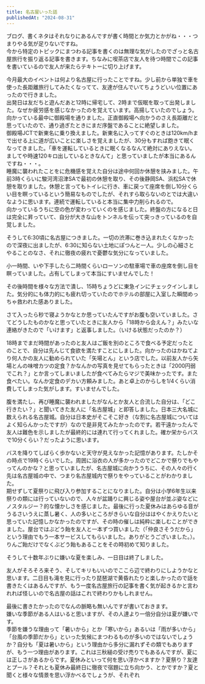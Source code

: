 ```yaml
---
title: 名古屋いった話
publishedAt: "2024-08-31"
---
```


ブログ、書くネタはそれなりにあるんですが書く時間とか気力とかがね・・・つまりやる気が足りないですね。  
今から特定のトピックにまつわる記事を書くのは無理な気がしたのでざっと名古屋旅行を振り返る記事を書きます。ちなみに喫茶店で友人を待つ時間でこの記事を書いているので友人が来たらテキトーに切り上げます。

今月最大のイベントは何より名古屋に行ったことですね。少し前から単独で車を使った長距離旅行してみたくなってて、友達が住んでいてちょうどいい位置にあったので行きました。  
出発日は友だちと遊んだあと12時に帰宅して、2時まで仮眠を取って出発しました。なぜか疲労感を感じなかったのを覚えています。高揚していたのでしょう。  
向かっている最中に御殿場を通りました。正直御殿場へ向かうのさえ長距離だと思っていたので、通り過ぎたときにまだ序盤であることに絶望しました。  
御殿場JCTで新東名に乗り換えました。新東名に入ってすぐのときは120km/hまで出せる上に道が広いことに楽しさを覚えましたが、30分もすれば飽きて眠くなってきました。「車を運転しているときに眠くなるなんて絶対にありえない。ましてや時速120キロ出しているときなんて」と思っていましたが本当にあるんですね・・・。  
睡魔に襲われたことをに危機感を覚えた自分は途中何回か休憩を挟みました。午前3時くらいに駿河湾沼津SAで最初の休憩を取り、その後静岡SA、浜松SAで休憩を取りました。休憩と言ってもトイレに行き、車に戻って座席を倒し10分くらい目を瞑っているという簡易なものでしたが、それすら取らないのとでは大違いなように思います。連続で運転していると本当に集中力削られるので。  
向かっているうちに空の色が変わっていくのを感じました。終盤の方になると日は完全に昇っていて、自分が大きな山をトンネルを伝って突っきっているのを自覚しました。

そうして6:30頃に名古屋につきました。一切の渋滞に巻き込まれたくなかったので深夜に出ましたが、6:30に知らない土地にぽつんと一人。少しの心細さとやることのなさ、それに徹夜の疲れで憂鬱な気分になっていました。

小一時間、いや下手したら二時間くらいローソンの駐車場で車の座席を倒し目を瞑っていました。占有してしまって本当にすいませんでした！

その後時間を様々な方法で潰し、15時ちょうどに東急インにチェックインしました。気分的にも体力的にも疲れ切っていたのでホテルの部屋に入室した瞬間めっちゃ救われた感ありました。

さて入ったら秒で寝ようかなとか思っていたんですがお腹も空いていました。さてどうしたものかなと思っていたときに友人から「18時から会えん？」みたいな連絡がきたので「いけます」と返事しました。（いける状態だったのか？）

18時までまだ時間があったのと友人はご飯を別のところで食べる予定だったとのことで、自分は先んじて食欲を満たすことにしました。向かったのはかねてより何人かの友人に勧められていた「矢場とん」という店でした。以前友人から矢場とんの味噌カツの定食？かなんかの写真を見せてもらったときは「2000円弱でこれ？」とか言ってしまいましたが食べてみたらマジで美味かったです。また食べたい。なんか定食のデカい方頼みました。あと卓上のからしを1/4くらい消費してしまった気がします。すいませんでした。

腹を満たし、再び睡魔に襲われましたがなんとか友人と合流した自分は、「どこ行きたい？」と聞いてきた友人に「名古屋城」と即答しました。日本三大名城に数えられる名古屋城。自分は日本史がそこそこ好き（な割に名古屋城についてはよく知らんかったですが）なので是非見てみたかったのです。若干遠かったんで友人は難色を示しましたが最終的には連れて行ってくれました。確か栄からバスで10分くらい？だったように思います。

バスを降りてしばらく歩かないと天守が見えなかった記憶があります。たしかその時点で19時くらいでした。周囲に浴衣の人が多かったのでどこかで祭りでもやってんのかな？と思っていましたが、名古屋城に向かううちに、その人々の行く先は名古屋城の中で、つまり名古屋城内で祭りをやっていることがわかりました。  
期せずして夏祭りに飛び入り参加することになりました。自分は小学6年生以来祭りの類には行っていないので、人々が盆踊りに興じる姿や屋台が並ぶ姿などにノスタルジー？的な懐かしさを感じました。最後に行った夏休みはあらゆる音がうるさいうえに蒸し暑く、人の多いところがきらいな自分ははやくかえりたいと思っていた記憶しかなかったのですが、その時の催しは純粋に楽しむことができました。屋台ではぶどう飴を友人と一本ずつ買いました（「仲良さそうだから」という理由でもう一本サービスしてもらいました。ありがとうございました。）。りんご飴だけでなくぶどう飴もあることをその時初めて知りました。

そうして十数年ぶりに嫌いな夏を楽しみ、一日目は終了しました。

友人がそろそろ来そう、そしてキリもいいのでここら辺で終わりにしようかなと思います。二日目も滝を見に行ったり琵琶湖で黄昏れたりと楽しかったので話を書きたくはあるんですが、もう一度名古屋旅行の記事を書く気が起きるかと言われれば怪しいので名古屋の話はこれで終わりかもしれません。

最後に書きたかったのでなんの脈略も無いんですが書いておきます。  
嫌いな季節がある人はいると思いますが、その人達より一倍分自分は夏が嫌いです。  
季節を嫌うな理由って「暑いから」とか「寒いから」あるいは「雨が多いから」「台風の季節だから」といった気候にまつわるものが多いのではないでしょうか？自分も「夏は暑いから」という理由から多分に漏れずその類でもありますが、もう一つ理由があります。これは三秋縋の受け売りでもあるんですが、夏には正しさがあるからです。夏休みといって何を思い浮かべますか？夏祭り？友達とプール？それとも夏休み最終日に徹夜で宿題に立ち向かう、とかですか？夏と聞くと様々な情景を思い浮かべるでしょうが、それぞれ
